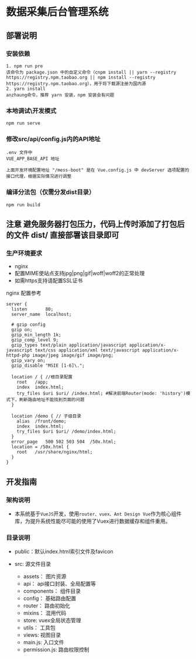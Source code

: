 # 数据采集后台管理系统

## 部署说明

### 安装依赖
```
1. npm run pre
该命令为 package.json 中的自定义命令（cnpm install || yarn --registry https://registry.npm.taobao.org || npm install --registry https://registry.npm.taobao.org），用于将下载源注册为国内源
2. yarn install
anzhaung命令，推荐 yarn 安装，npm 安装会有问题
```

### 本地调试\开发模式
```
npm run serve
```

### 修改src/api/config.js内的API地址
```
.env 文件中
VUE_APP_BASE_API 地址

上面开发环境配置地址 "/mess-boot" 是在 Vue.config.js 中 devServer 选项配置的接口代理，根据实际情况进行调整
```

### 编译分法包（仅需分发dist目录）
```
npm run build
```

## 注意 避免服务器打包压力，代码上传时添加了打包后的文件 dist/ 直接部署该目录即可

### 生产环境要求
* nginx
* 配置MIME使站点支持jpg|png|gif|woff|woff2的正常处理
* 如需https支持请配置SSL证书

nginx 配置参考
```
server {
  listen       80;
  server_name  localhost;

  # gzip config
  gzip on;
  gzip_min_length 1k;
  gzip_comp_level 9;
  gzip_types text/plain application/javascript application/x-javascript text/css application/xml text/javascript application/x-httpd-php image/jpeg image/gif image/png;
  gzip_vary on;
  gzip_disable "MSIE [1-6]\.";
  
  location / { //根目录配置
    root   /app;
    index  index.html;
    try_files $uri $uri/ /index.html; #解决前端Router(mode: 'history')模式下，刷新路由地址不能找到页面的问题
  }

  location /demo { // 子级目录
    alias  /front/demo;
    index  index.html;
    try_files $uri $uri/ /demo/index.html; 
  }
  error_page   500 502 503 504  /50x.html;
  location = /50x.html {
    root   /usr/share/nginx/html;
  }
}
```


## 开发指南

### 架构说明
* 本系统基于`VueJS`开发，使用`router、vuex、Ant Design Vue`作为核心组件库，为提升系统性能尽可能的使用了Vuex进行数据缓存和组件重用。

### 目录说明
* public：默认index.html索引文件及favicon
* src: 源文件目录

    * assets： 图片资源
    * api： api接口封装、全局配置等
    * components： 组件目录
    * config： 基础路由配置
    * router： 路由初始化
    * mixins： 混用代码
    * store:  vuex全局状态管理
    * utils： 工具包
    * views:  视图目录
    * main.js: 入口文件
    * permission.js: 路由权限控制
